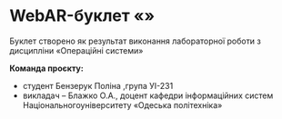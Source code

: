 # WebAR-буклет «»
Буклет створено як результат виконання лабораторної роботи з дисципліни «Операційні системи» 

**Команда проєкту:**
- студент Бензерук Поліна ,група УІ-231
- викладач – Блажко О.А., доцент кафедри інформаційних систем Національногоуніверситету «Одеська політехніка»
